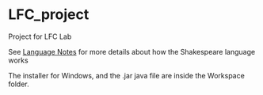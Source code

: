 # LFC_project
Project for LFC Lab

See [Language Notes](Language_notes.md) for more details about how the Shakespeare language works

The installer for Windows, and the .jar java file are inside the Workspace folder.
